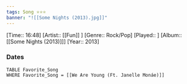```yaml
---
tags: Song ⭐⭐⭐ 
banner: "![[Some Nights (2013).jpg]]"
---
```

[Time:: 16:48]
[Artist:: [[Fun]] ]
[Genre:: Rock/Pop]
[Played:: ]
[Album:: [[Some Nights (2013)]]]
[Year:: 2013]
### Dates
````dataview
TABLE Favorite_Song
WHERE Favorite_Song = [[We Are Young (Ft. Janelle Monáe)]]
````